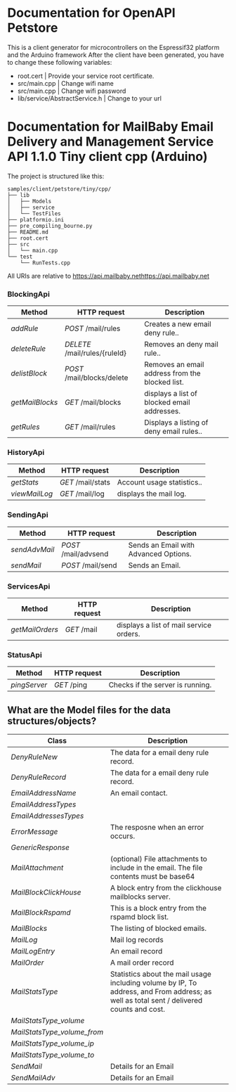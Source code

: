 # Documentation for OpenAPI Petstore
This is a client generator for microcontrollers on the Espressif32 platform and the Arduino framework
After the client have been generated, you have to change these following variables:
- root.cert | Provide your service root certificate.
- src/main.cpp | Change wifi name
- src/main.cpp | Change wifi password
- lib/service/AbstractService.h | Change to your url

# Documentation for MailBaby Email Delivery and Management Service API 1.1.0 Tiny client cpp (Arduino) 

The project is structured like this:
```
samples/client/petstore/tiny/cpp/
├── lib
│   ├── Models
│   ├── service
│   └── TestFiles
├── platformio.ini
├── pre_compiling_bourne.py
├── README.md
├── root.cert
├── src
│   └── main.cpp
└── test
    └── RunTests.cpp
```

All URIs are relative to https://api.mailbaby.nethttps://api.mailbaby.net

### BlockingApi
|Method | HTTP request | Description|
|------------- | ------------- | -------------|
|*addRule* | *POST* /mail/rules | Creates a new email deny rule..|
|*deleteRule* | *DELETE* /mail/rules/{ruleId} | Removes an deny mail rule..|
|*delistBlock* | *POST* /mail/blocks/delete | Removes an email address from the blocked list.|
|*getMailBlocks* | *GET* /mail/blocks | displays a list of blocked email addresses.|
|*getRules* | *GET* /mail/rules | Displays a listing of deny email rules..|

### HistoryApi
|Method | HTTP request | Description|
|------------- | ------------- | -------------|
|*getStats* | *GET* /mail/stats | Account usage statistics..|
|*viewMailLog* | *GET* /mail/log | displays the mail log.|

### SendingApi
|Method | HTTP request | Description|
|------------- | ------------- | -------------|
|*sendAdvMail* | *POST* /mail/advsend | Sends an Email with Advanced Options.|
|*sendMail* | *POST* /mail/send | Sends an Email.|

### ServicesApi
|Method | HTTP request | Description|
|------------- | ------------- | -------------|
|*getMailOrders* | *GET* /mail | displays a list of mail service orders.|

### StatusApi
|Method | HTTP request | Description|
|------------- | ------------- | -------------|
|*pingServer* | *GET* /ping | Checks if the server is running.|


## What are the Model files for the data structures/objects?
|Class | Description|
|------------- | -------------|
|*DenyRuleNew* | The data for a email deny rule record.|
|*DenyRuleRecord* | The data for a email deny rule record.|
|*EmailAddressName* | An email contact.|
|*EmailAddressTypes* | |
|*EmailAddressesTypes* | |
|*ErrorMessage* | The resposne when an error occurs.|
|*GenericResponse* | |
|*MailAttachment* | (optional) File attachments to include in the email.  The file contents must be base64|
|*MailBlockClickHouse* | A block entry from the clickhouse mailblocks server.|
|*MailBlockRspamd* | This is a block entry from the rspamd block list.|
|*MailBlocks* | The listing of blocked emails.|
|*MailLog* | Mail log records|
|*MailLogEntry* | An email record|
|*MailOrder* | A mail order record|
|*MailStatsType* | Statistics about the mail usage including volume by IP, To address, and From address; as well as total sent / delivered counts and cost.|
|*MailStatsType_volume* | |
|*MailStatsType_volume_from* | |
|*MailStatsType_volume_ip* | |
|*MailStatsType_volume_to* | |
|*SendMail* | Details for an Email|
|*SendMailAdv* | Details for an Email|

